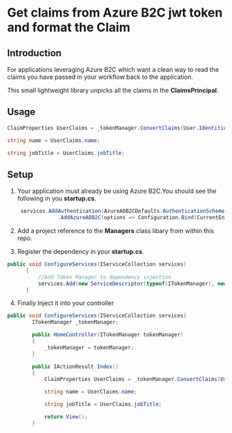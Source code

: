 # Get claims from Azure B2C jwt token and format the Claim

## Introduction  

<p>For applications leveraging Azure B2C which want a clean way to read the claims you have passed in your workflow back to the application. </p>
<p>This small lightweight library unpicks all the claims in the <b>ClaimsPrincipal</b>.</p>

## Usage   

```C#
ClaimProperties UserClaims = _tokenManager.ConvertClaims(User.Identities.FirstOrDefault().Claims);

string name = UserClaims.name;

string jobTitle = UserClaims.jobTitle;
```

## Setup   

1. Your application must already be using Azure B2C.You should see the following in you <b>startup.cs</b>.
   ```C#
    services.AddAuthentication(AzureADB2CDefaults.AuthenticationScheme)
                .AddAzureADB2C(options => Configuration.Bind(CurrentEnvironment.IsDevelopment() ? "AzureAdB2CDev" : "AzureAdB2C", options));
    ```
    
2. Add a project reference to the <b>Managers</b> class libary from within this repo.  
3. Register the dependency in your <b>startup.cs</b>. 
  ```C#
public void ConfigureServices(IServiceCollection services)
        {
            //Add Token Manager to dependency injection 
            services.Add(new ServiceDescriptor(typeof(ITokenManager), new TokenManager()));
        }
  ```
    
4. Finally Inject it into your controller 
```C#
public void ConfigureServices(IServiceCollection services)
        ITokenManager _tokenManager;

        public HomeController(ITokenManager tokenManager)
        {
            _tokenManager = tokenManager;
        }

        public IActionResult Index()
        {
            ClaimProperties UserClaims = _tokenManager.ConvertClaims(User.Identities.FirstOrDefault().Claims);

            string name = UserClaims.name;

            string jobTitle = UserClaims.jobTitle;

            return View();
        }
   
